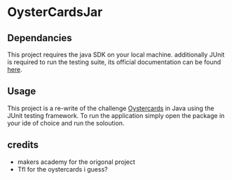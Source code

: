 # OysterCardsJar

## Dependancies

This project requires the java SDK on your local machine. additionally JUnit is required to run the testing suite, its official documentation can be found [here](https://junit.org/junit5/).

## Usage

This project is a re-write of the challenge [Oystercards](https://github.com/makersacademy/course/tree/master/oystercard) in Java using the JUnit testing framework. To run the application simply open the package in your ide of choice and run the soloution.

## credits

  - makers academy for the origonal project
  - Tfl for the oystercards i guess?
